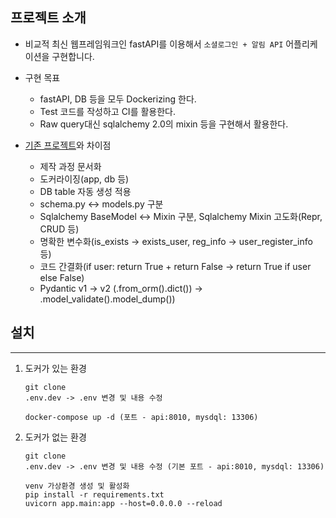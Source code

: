 ## 프로젝트 소개

- 비교적 최신 웹프레임워크인 fastAPI를 이용해서 `소셜로그인 + 알림 API` 어플리케이션을 구현합니다.

- 구현 목표
    - fastAPI, DB 등을 모두 Dockerizing 한다.
    - Test 코드를 작성하고 CI를 활용한다.
    - Raw query대신 sqlalchemy 2.0의 mixin 등을 구현해서 활용한다.

- [기존 프로젝트](https://github.com/riseryan89/notification-api)와 차이점
    - 제작 과정 문서화
    - 도커라이징(app, db 등) 
    - DB table 자동 생성 적용
    - schema.py <-> models.py 구분
    - Sqlalchemy BaseModel <-> Mixin 구분, Sqlalchemy Mixin 고도화(Repr, CRUD 등)
    - 명확한 변수화(is_exists -> exists_user, reg_info -> user_register_info 등)
    - 코드 간결화(if user: return True + return False -> return True if user else False)
    - Pydantic v1 -> v2 (.from_orm().dict()) -> .model_validate().model_dump())

## 설치 

---
1. 도커가 있는 환경 
    ```shell
    git clone
    .env.dev -> .env 변경 및 내용 수정
   
    docker-compose up -d (포트 - api:8010, mysdql: 13306)
    ```
   
2. 도커가 없는 환경
    ```shell
    git clone
    .env.dev -> .env 변경 및 내용 수정 (기본 포트 - api:8010, mysdql: 13306)
    
    venv 가상환경 생성 및 활성화
    pip install -r requirements.txt
    uvicorn app.main:app --host=0.0.0.0 --reload
    ```
